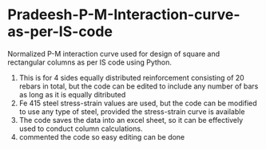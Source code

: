 # Pradeesh-P-M-Interaction-curve-as-per-IS-code
Normalized P-M interaction curve used for design of square and rectangular columns as per IS code using Python. 
1) This is for 4 sides equally distributed reinforcement consisting of 20 rebars in total, but the code can be edited to include any number of 
bars as long as it is equally ditributed
2) Fe 415 steel stress-strain values are used, but the code can be modified to use any type of steel, provided the stress-strain curve is available
3) The code saves the data into an excel sheet, so it can be effectively used to conduct column calculations.
4) commented the code so easy editing can be done
